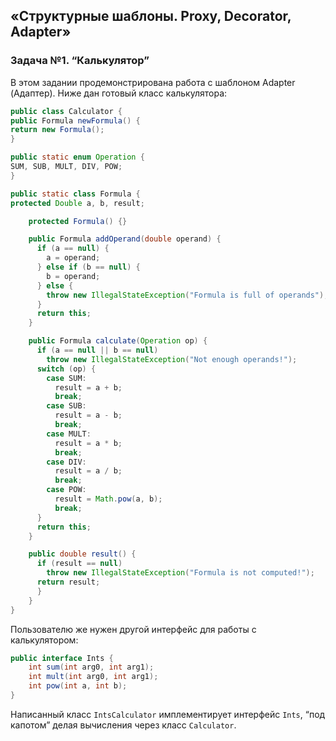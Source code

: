 ## «Структурные шаблоны. Proxy, Decorator, Adapter»
### Задача №1. “Калькулятор”

В этом задании продемонстрирована работа с шаблоном Adapter (Адаптер). Ниже дан готовый класс калькулятора:
```java 
public class Calculator {
public Formula newFormula() {
return new Formula();
}

public static enum Operation {
SUM, SUB, MULT, DIV, POW;
}

public static class Formula {
protected Double a, b, result;

    protected Formula() {}

    public Formula addOperand(double operand) {
      if (a == null) {
        a = operand;
      } else if (b == null) {
        b = operand;
      } else {
        throw new IllegalStateException("Formula is full of operands");
      }
      return this;
    }

    public Formula calculate(Operation op) {
      if (a == null || b == null)
        throw new IllegalStateException("Not enough operands!");
      switch (op) {
        case SUM:
          result = a + b;
          break;
        case SUB:
          result = a - b;
          break;
        case MULT:
          result = a * b;
          break;
        case DIV:
          result = a / b;
          break;
        case POW:
          result = Math.pow(a, b);
          break;
      }
      return this;
    }

    public double result() {
      if (result == null)
        throw new IllegalStateException("Formula is not computed!");
      return result;
      }
    }
}
```
Пользователю же нужен другой интерфейс для работы с калькулятором:

```java
public interface Ints {
    int sum(int arg0, int arg1);
    int mult(int arg0, int arg1);
    int pow(int a, int b);
}
```
Написанный класс ```IntsCalculator``` имплементирует интерфейс ```Ints```, “под капотом” делая вычисления через класс ```Calculator```.